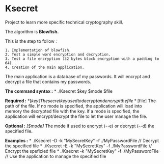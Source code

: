 Ksecret
=======

Project to learn more specific technical cryptography skill.

The algorithm is **Blowfish.**

This is the step to follow :

	1. Implementation of blowfish.
	2. Test a simple word encryption and decryption.
	3. Test a file encryption (32 bytes block encryption with a padding to 64).
	4. Creation of the main application.

The main application is a database of my passwords. It will encrypt and decrypt a file that contains my passwords. 

**The command syntax :**
	* ./Ksecret $key $mode $file

**Required :**
	*[$key] The secret key used to decrypt and encrypt the file
	*[$file] The path of the file. If no mode is specified, the application will load into memory the decrypted file with the key. If a mode is specified, the application will encrypt/decrypt the file to let the user manage the file. 

**Optional :**
	*[$mode]* The mode if used to encrypt (--e) or decrypt (--d) the specified file.

**Examples :**
	* ./Ksecret -D -k "MySecretKey" -f ./MyPasswordFile  // Decrypt the specified file
	* ./Ksecret -E -k "MySecretKey" -f ./MyPasswordFile  // Encrypt the speficied file
	* ./Ksecret -k "MySecretKey" -f ./MyPasswordFile     // Use the application to manage the specified file
